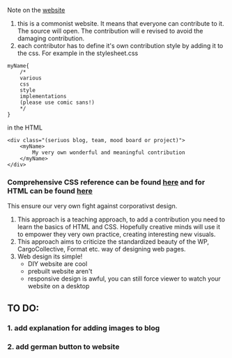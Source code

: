 Note on the [website](https://commoningtoys.github.io/commoningWebsite/)
1. this is a commonist website. It means that everyone can contribute to it. The source will open. The contribution will e revised to avoid the damaging contribution.
2. each contributor has to define it's own contribution style by adding it to the css.
For example in the stylesheet.css
```
myName{
    /*
    various
    css
    style
    implementations
    (please use comic sans!)
    */
}
```
in the HTML
```
<div class="(seriuos blog, team, mood board or project)">
    <myName>
        My very own wonderful and meaningful contribution
    </myName>
</div>
```

### Comprehensive CSS reference can be found [here](https://www.w3schools.com/cssref/default.asp) and for HTML can be found [here](https://www.w3schools.com/tags/default.asp) 
This ensure our very own fight against corporativst design.
1. This approach is a teaching approach, to add a contribution you need to learn the basics of HTML and CSS. Hopefully creative minds will use it to empower they very own practice, creating interesting new visuals.
2. This approach aims to criticize the standardized beauty of the WP, CargoCollective, Format etc. way of designing web pages.
3. Web design its simple!
    * DIY website are cool
    * prebuilt website aren't
    * responsive design is awful, you can still force viewer to watch your website on a desktop

## TO DO:
### 1. add explanation for adding images to blog
### 2. add german button to website
